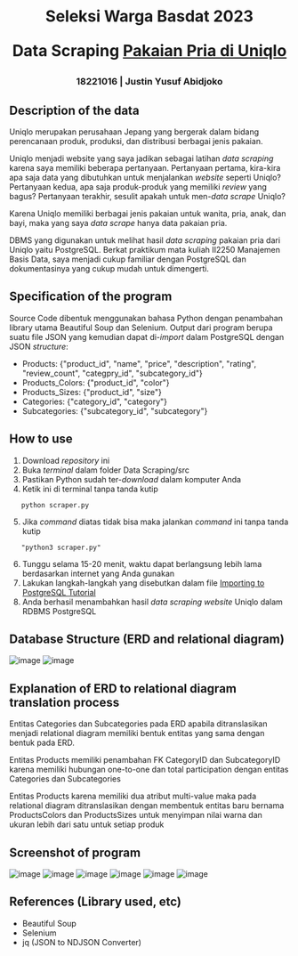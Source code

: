 <h1 align="center">
  Seleksi Warga Basdat 2023
  
  Data Scraping [Pakaian Pria di Uniqlo](https://www.uniqlo.com/id/id/men)
</h1>
<h3 align="center">
  18221016 | Justin Yusuf Abidjoko
  <br>
</h3>

## Description of the data

Uniqlo merupakan perusahaan Jepang yang bergerak dalam bidang perencanaan produk, produksi, dan distribusi berbagai jenis pakaian.

Uniqlo menjadi website yang saya jadikan sebagai latihan _data scraping_ karena saya memiliki beberapa pertanyaan. Pertanyaan pertama, kira-kira apa saja data yang dibutuhkan untuk menjalankan _website_ seperti Uniqlo? Pertanyaan kedua, apa saja produk-produk yang memiliki _review_ yang bagus? Pertanyaan terakhir, sesulit apakah untuk men-_data scrape_ Uniqlo?

Karena Uniqlo memiliki berbagai jenis pakaian untuk wanita, pria, anak, dan bayi, maka yang saya _data scrape_ hanya data pakaian pria.

DBMS yang digunakan untuk melihat hasil _data scraping_ pakaian pria dari Uniqlo yaitu PostgreSQL. Berkat praktikum mata kuliah II2250 Manajemen Basis Data, saya menjadi cukup familiar dengan PostgreSQL dan dokumentasinya yang cukup mudah untuk dimengerti.

## Specification of the program

Source Code dibentuk menggunakan bahasa Python dengan penambahan library utama Beautiful Soup dan Selenium. Output dari program berupa suatu file JSON yang kemudian dapat di-_import_ dalam PostgreSQL dengan JSON _structure_:

- Products: {"product_id", "name", "price", "description", "rating", "review_count", "categpry_id", "subcategory_id"}
- Products_Colors: {"product_id", "color"}
- Products_Sizes: {"product_id", "size"}
- Categories: {"category_id", "category"}
- Subcategories: {"subcategory_id", "subcategory"}

## How to use
1. Download _repository_ ini
2. Buka _terminal_ dalam folder Data Scraping/src
3. Pastikan Python sudah ter-_download_ dalam komputer Anda
4. Ketik ini di terminal tanpa tanda kutip
```
   python scraper.py
```
5. Jika _command_ diatas tidak bisa maka jalankan _command_ ini tanpa tanda kutip
```
   "python3 scraper.py"
```
6. Tunggu selama 15-20 menit, waktu dapat berlangsung lebih lama berdasarkan internet yang Anda gunakan
7. Lakukan langkah-langkah yang disebutkan dalam file [Importing to PostgreSQL Tutorial](https://github.com/justinjya/TUGAS_SELEKSI_1_18221016/blob/main/Data%20Scraping/src/import_tutorial.txt)
8. Anda berhasil menambahkan hasil _data scraping website_ Uniqlo dalam RDBMS PostgreSQL

## Database Structure (ERD and relational diagram)
![image](https://github.com/justinjya/TUGAS_SELEKSI_1_18221016/assets/103380665/261becc9-343b-4d2c-8f07-340be272ea9c)
![image](https://github.com/justinjya/TUGAS_SELEKSI_1_18221016/assets/103380665/38d40d57-9114-4b3c-ba3d-ccb8d74eecff)

## Explanation of ERD to relational diagram translation process
Entitas Categories dan Subcategories pada ERD apabila ditranslasikan menjadi relational diagram memiliki bentuk entitas yang sama dengan bentuk pada ERD.

Entitas Products memiliki penambahan FK CategoryID dan SubcategoryID karena memiliki hubungan one-to-one dan total participation dengan entitas Categories dan Subcategories

Entitas Products karena memiliki dua atribut multi-value maka pada relational diagram ditranslasikan dengan membentuk entitas baru bernama ProductsColors dan ProductsSizes untuk menyimpan nilai warna dan ukuran lebih dari satu untuk setiap produk

## Screenshot of program
![image](https://github.com/justinjya/TUGAS_SELEKSI_1_18221016/assets/103380665/749ee812-6c58-4815-8a04-f216e251be42)
![image](https://github.com/justinjya/TUGAS_SELEKSI_1_18221016/assets/103380665/78b800c7-b76b-4340-81ad-cdeb5b5433f5)
![image](https://github.com/justinjya/TUGAS_SELEKSI_1_18221016/assets/103380665/59f6ed2d-cb30-47d8-8b7d-b69244508df0)
![image](https://github.com/justinjya/TUGAS_SELEKSI_1_18221016/assets/103380665/495f129b-9da6-41e7-9218-c2dfd686087a)
![image](https://github.com/justinjya/TUGAS_SELEKSI_1_18221016/assets/103380665/c6e69448-59d8-4eeb-955f-f31c6c3ebc32)
![image](https://github.com/justinjya/TUGAS_SELEKSI_1_18221016/assets/103380665/a84aef23-d765-4891-a914-66d27a6126a6)

## References (Library used, etc)
- Beautiful Soup
- Selenium
- jq (JSON to NDJSON Converter)
